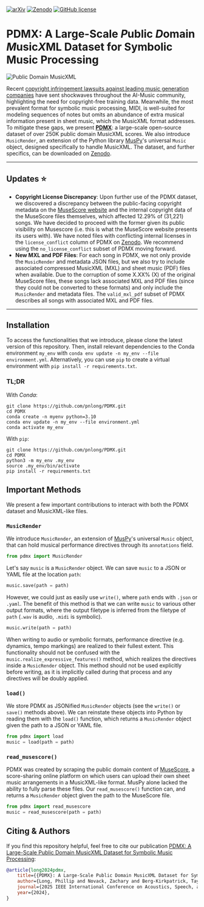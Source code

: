 [![arXiv](https://img.shields.io/badge/cs.SD-2409%3A10831-b31b1b?style=flat&logo=arxiv&logoColor=b31b1b&logoSize=auto)](https://arxiv.org/abs/2409.10831/)
[![Zenodo](https://img.shields.io/badge/Dataset-10.5281%2Fzenodo.13763756-blue?style=flat&logo=zenodo&logoColor=blue&logoSize=auto)](https://zenodo.org/records/13763756)
[![GitHub license](https://img.shields.io/github/license/pnlong/PDMX?style=flat)](https://github.com/pnlong/PDMX/blob/master/LICENSE)

# PDMX: A Large-Scale *P*ublic *D*omain *M*usic*X*ML Dataset for Symbolic Music Processing

![Public Domain MusicXML](./PDMX.png "PDMX")

Recent [copyright infringement lawsuits against leading music generation companies](https://www.riaa.com/record-companies-bring-landmark-cases-for-responsible-ai-againstsuno-and-udio-in-boston-and-new-york-federal-courts-respectively) have sent shockwaves throughout the AI-Music community, highlighting the need for copyright-free training data. Meanwhile, the most prevalent format for symbolic music processing, MIDI, is well-suited for modeling sequences of notes but omits an abundance of extra musical information present in sheet music, which the MusicXML format addresses. To mitigate these gaps, we present **[PDMX](https://arxiv.org/abs/2409.10831/)**: a large-scale open-source dataset of over 250K public domain MusicXML scores. We also introduce `MusicRender`, an extension of the Python library [MusPy](https://hermandong.com/muspy/doc/muspy.html)'s universal `Music` object, designed specifically to handle MusicXML. The dataset, and further specifics, can be downloaded on [Zenodo](https://zenodo.org/records/13763756).

---

## Updates :star:

- **Copyright License Discrepancy**: Upon further use of the PDMX dataset, we discovered a discrepancy between the public-facing copyright metadata on the [MuseScore website](https://musescore.com/) and the internal copyright data of the MuseScore files themselves, which affected 12.29% of (31,221) songs. We have decided to proceed with the former given its public visibility on Musescore (i.e. this is what the MuseScore website presents its users with). We have noted files with conflicting internal licenses in the `license_conflict` column of PDMX on [Zenodo](https://zenodo.org/records/13763756). We recommend using the `no_license_conflict` subset of PDMX moving forward.
- **New MXL and PDF Files**: For each song in PDMX, we not only provide the `MusicRender` and metadata JSON files, but we also try to include associated compressed MusicXML (MXL) and sheet music (PDF) files when available. Due to the corruption of some X.XX% (X) of the original MuseScore files, these songs lack associated MXL and PDF files (since they could not be converted to these formats) and only include the `MusicRender` and metadata files. The `valid_mxl_pdf` subset of PDMX describes all songs with associated MXL and PDF files.

---

## Installation

To access the functionalities that we introduce, please clone the latest version of this repository. Then, install relevant dependencies to the Conda environment `my_env` with `conda env update -n my_env --file environment.yml`. Alternatively, you can use `pip` to create a virtual environment with `pip install -r requirements.txt`.

### TL;DR

With *Conda*:

```
git clone https://github.com/pnlong/PDMX.git
cd PDMX
conda create -n myenv python=3.10
conda env update -n my_env --file environment.yml
conda activate my_env
```

With `pip`:

```
git clone https://github.com/pnlong/PDMX.git
cd PDMX
python3 -m my_env .my_env
source .my_env/bin/activate
pip install -r requirements.txt
```

## Important Methods

We present a few important contributions to interact with both the PDMX dataset and MusicXML-like files.

### `MusicRender`

We introduce `MusicRender`, an extension of [MusPy](https://hermandong.com/muspy/doc/muspy.html)'s universal `Music` object, that can hold musical performance directives through its `annotations` field.

```python
from pdmx import MusicRender
```

Let's say `music` is a `MusicRender` object. We can save `music` to a JSON or YAML file at the location `path`:

```python
music.save(path = path)
```

However, we could just as easily use `write()`, where `path` ends with `.json` or `.yaml`. The benefit of this method is that we can write `music` to various other output formats, where the output filetype is inferred from the filetype of `path` (`.wav` is audio, `.midi` is symbolic).

```python
music.write(path = path)
```

When writing to audio or symbolic formats, performance directive (e.g. dynamics, tempo markings) are realized to their fullest extent. This functionality should not be confused with the `music.realize_expressive_features()` method, which realizes the directives inside a `MusicRender` object. This method should not be used explicitly before writing, as it is implicitly called during that process and any directives will be doubly applied.

### `load()`

We store PDMX as JSONified `MusicRender` objects (see the `write()` or `save()` methods above). We can reinstate these objects into Python by reading them with the `load()` function, which returns a `MusicRender` object given the path to a JSON or YAML file.

```python
from pdmx import load
music = load(path = path)
```

### `read_musescore()`

PDMX was created by scraping the public domain content of [MuseScore](https://musescore.com), a score-sharing online platform on which users can upload their own sheet music arrangements in a MusicXML-like format. MusPy alone lacked the ability to fully parse these files. Our `read_musescore()` function can, and returns a `MusicRender` object given the path to the MuseScore file.

```python
from pdmx import read_musescore
music = read_musescore(path = path)
```



## Citing & Authors

If you find this repository helpful, feel free to cite our publication [PDMX: A Large-Scale Public Domain MusicXML Dataset for Symbolic Music Processing](https://arxiv.org/abs/2409.10831/):

```bibtex
@article{long2024pdmx,
    title={{PDMX}: A Large-Scale Public Domain MusicXML Dataset for Symbolic Music Processing},
    author={Long, Phillip and Novack, Zachary and Berg-Kirkpatrick, Taylor and McAuley, Julian},
    journal={2025 IEEE International Conference on Acoustics, Speech, and Signal Processing (ICASSP 2025)},
    year={2024},
}
```

